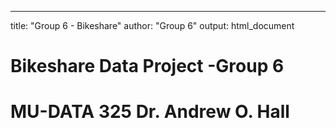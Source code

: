 ---
title: "Group 6 - Bikeshare"
author: "Group 6"
output: html_document
# Bikeshare Data Project -Group 6
# MU-DATA 325 Dr. Andrew O. Hall

